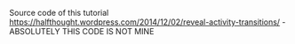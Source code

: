 Source code of this tutorial https://halfthought.wordpress.com/2014/12/02/reveal-activity-transitions/ - ABSOLUTELY THIS CODE IS NOT MINE
